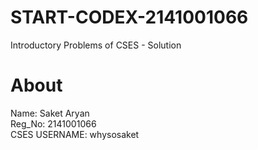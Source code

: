 # START-CODEX-2141001066
  Introductory Problems of CSES - Solution

# About
Name: Saket Aryan <br>
Reg_No: 2141001066 <br>
CSES USERNAME: whysosaket <br>
